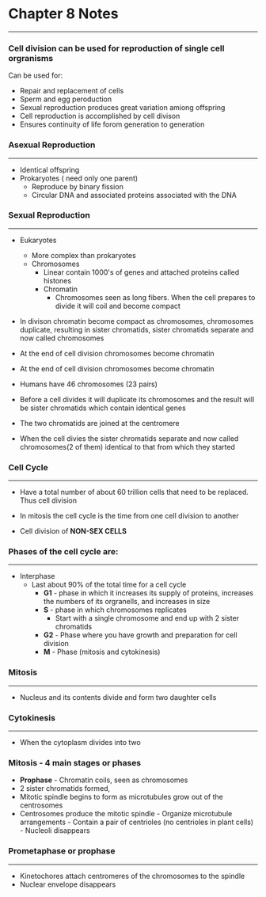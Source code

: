 # Chapter 8 Notes
---
### Cell division can be used for reproduction of single cell orgranisms
  Can be used for:
  - Repair and replacement of cells
  - Sperm and egg peroduction
  - Sexual reproduction produces great variation amiong offspring
  - Cell reproduction is accomplished by cell divison
  - Ensures continuity of life forom generation to generation
  
### Asexual Reproduction
---
- Identical offspring
- Prokaryotes ( need only one parent)
  - Reproduce by binary fission
  - Circular DNA and associated proteins associated with the DNA
  
### Sexual Reproduction
---
- Eukaryotes
  - More complex than prokaryotes
  - Chromosomes
    - Linear contain 1000's of genes and attached proteins called histones
    - Chromatin
      - Chromosomes seen as long fibers. When the cell prepares to divide it will coil and become compact
      
- In divison chromatin become compact as chromosomes, chromosomes duplicate, resulting in sister chromatids, sister chromatids separate and now called chromosomes
- At the end of cell division chromosomes become chromatin

- At the end of cell division chromosomes become chromatin
- Humans have 46 chromosomes (23 pairs)
- Before a cell divides it will duplicate its chromosomes and the result will be sister chromatids which contain identical genes
- The two chromatids are joined at the centromere
- When the cell divies the sister chromatids separate and now called chromosomes(2 of them) identical to that from which they started

### Cell Cycle
---
- Have a total number of about 60 trillion cells that need to be replaced. Thus cell division

- In mitosis the cell cycle is the time from one cell division to another
- Cell division of **NON-SEX CELLS**

### Phases of the cell cycle are:
---
- Interphase
  - Last about 90% of the total time for a cell cycle
    - **G1** - phase in which it increases its supply of proteins, increases the numbers of its orgranells, and increases in size
    - **S** - phase in which chromosomes replicates
      - Start with a single chromosome and end up with 2 sister chromatids
    - **G2** - Phase where you have growth and preparation for cell division
    - **M** - Phase (mitosis and cytokinesis)

### Mitosis
---
- Nucleus and its contents divide and form two daughter cells

### Cytokinesis
---
- When the cytoplasm divides into two

### Mitosis - 4 main stages or phases
  - **Prophase** - Chromatin coils, seen as chromosomes
  -  2 sister chromatids formed,
  -  Mitotic spindle begins to form as microtubules grow out of the centrosomes
  -  Centrosomes produce the mitotic spindle
    - Organize microtubule arrangements
    - Contain a pair of centrioles (no centrioles in plant cells)
    - Nucleoli disappears

### Prometaphase or prophase
---
- Kinetochores attach centromeres of the chromosomes to the spindle
- Nuclear envelope disappears

